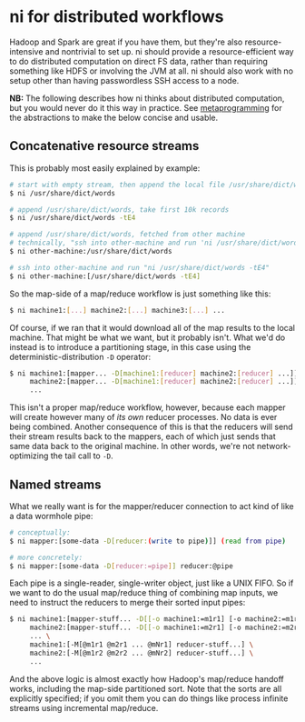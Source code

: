 # ni for distributed workflows
Hadoop and Spark are great if you have them, but they're also
resource-intensive and nontrivial to set up. ni should provide a
resource-efficient way to do distributed computation on direct FS data, rather
than requiring something like HDFS or involving the JVM at all. ni should also
work with no setup other than having passwordless SSH access to a node.

**NB:** The following describes how ni thinks about distributed computation,
but you would never do it this way in practice. See
[metaprogramming](metaprogramming.md) for the abstractions to make the below
concise and usable.

## Concatenative resource streams
This is probably most easily explained by example:

```sh
# start with empty stream, then append the local file /usr/share/dict/words
$ ni /usr/share/dict/words

# append /usr/share/dict/words, take first 10k records
$ ni /usr/share/dict/words -tE4

# append /usr/share/dict/words, fetched from other machine
# technically, "ssh into other-machine and run 'ni /usr/share/dict/words'"
$ ni other-machine:/usr/share/dict/words

# ssh into other-machine and run "ni /usr/share/dict/words -tE4"
$ ni other-machine:[/usr/share/dict/words -tE4]
```

So the map-side of a map/reduce workflow is just something like this:

```sh
$ ni machine1:[...] machine2:[...] machine3:[...] ...
```

Of course, if we ran that it would download all of the map results to the local
machine. That might be what we want, but it probably isn't. What we'd do
instead is to introduce a partitioning stage, in this case using the
deterministic-distribution `-D` operator:

```sh
$ ni machine1:[mapper... -D[machine1:[reducer] machine2:[reducer] ...]] \
     machine2:[mapper... -D[machine1:[reducer] machine2:[reducer] ...]] \
     ...
```

This isn't a proper map/reduce workflow, however, because each mapper will
create however many of _its own_ reducer processes. No data is ever being
combined. Another consequence of this is that the reducers will send their
stream results back to the mappers, each of which just sends that same data
back to the original machine. In other words, we're not network-optimizing the
tail call to `-D`.

## Named streams
What we really want is for the mapper/reducer connection to act kind of like a
data wormhole pipe:

```sh
# conceptually:
$ ni mapper:[some-data -D[reducer:(write to pipe)]] (read from pipe)

# more concretely:
$ ni mapper:[some-data -D[reducer:=pipe]] reducer:@pipe
```

Each pipe is a single-reader, single-writer object, just like a UNIX FIFO. So
if we want to do the usual map/reduce thing of combining map inputs, we need to
instruct the reducers to merge their sorted input pipes:

```sh
$ ni machine1:[mapper-stuff... -D[[-o machine1:=m1r1] [-o machine2:=m1r2] ...]] \
     machine2:[mapper-stuff... -D[[-o machine1:=m2r1] [-o machine2:=m2r2] ...]] \
     ... \
     machine1:[-M[@m1r1 @m2r1 ... @mNr1] reducer-stuff...] \
     machine2:[-M[@m1r2 @m2r2 ... @mNr2] reducer-stuff...] \
     ...
```

And the above logic is almost exactly how Hadoop's map/reduce handoff works,
including the map-side partitioned sort. Note that the sorts are all explicitly
specified; if you omit them you can do things like process infinite streams
using incremental map/reduce.
